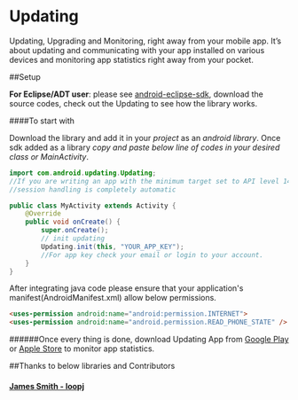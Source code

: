 Updating
=======
Updating, Upgrading and Monitoring, right away from your mobile app. It’s about updating and communicating with your app installed on various devices and monitoring app statistics right away from your pocket.

##Setup

**For Eclipse/ADT user**: please see [android-eclipse-sdk](https://github.com/goupdating/android-eclipse-sdk), download the source codes, check out the Updating to see how the library works.

####To start with

Download the library and add it in your *project* as an *android library*. Once sdk added as a library *copy and paste below line of codes in your desired class or MainActivity*.

```java
import com.android.updating.Updating;
//If you are writing an app with the minimum target set to API level 14 or greater,
//session handling is completely automatic

public class MyActivity extends Activity {
    @Override
    public void onCreate() {
        super.onCreate();
        // init updating
        Updating.init(this, "YOUR_APP_KEY");
        //For app key check your email or login to your account.
    }
}
```

After integrating java code please ensure that your application's manifest(AndroidManifest.xml) allow below permissions.
```html
<uses-permission android:name="android:permission.INTERNET">
<uses-permission android:name="android.permission.READ_PHONE_STATE" />
```
######Once every thing is done, download Updating App from [Google Play](http://play.google.com/store/apps/details?id=com.updating) or [Apple Store](http://apple.com) to monitor app statistics.   

##Thanks to below libraries and Contributors

#### [James Smith - loopj](http://loopj.com/android-async-http/)

